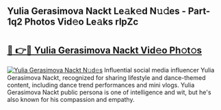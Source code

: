 ## Yulia Gerasimova Nackt Le𝚊k𝚎d N𝚞𝚍es - Part-1q2 Photos Vid𝚎o Le𝚊ks rlpZc

# <h2><a href="http://fb3reli.evod.top/?m=Yulia+Gerasimova+Nackt">🔗 👉🔴 Yulia Gerasimova Nackt Vid𝚎o Ph𝚘t𝚘s</a></h2>

[![Yulia Gerasimova Nackt N𝚞d𝚎s](https://i.imgur.com/8V9OHl7.gif)](http://fb3reli.evod.top/?m=Yulia+Gerasimova+Nackt)
Influential social media influencer Yulia Gerasimova Nackt, recognized for sharing lifestyle and dance-themed content, including dance trend performances and mini vlogs. Yulia Gerasimova Nackt public persona is one of intelligence and wit, but he's also known for his compassion and empathy. 
